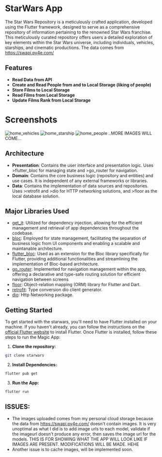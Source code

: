 # StarWars App
The Star Wars Repository is a meticulously crafted application, developed using the Flutter framework, designed to serve as a comprehensive repository of information pertaining to the renowned Star Wars franchise. This meticulously curated repository offers users a detailed exploration of key elements within the Star Wars universe, including individuals, vehicles, starships, and cinematic productions. The data comes from https://swapi.py4e.com/
## Features
- **Read Data from API**
- **Create and Read People from and to Local Storage (liking of people)**
- **Store Films to Local Storage**
- **Read Films from Local Storage**
- **Update Films Rank from Local Storage**
# Screenshots
![home_vehicles](https://github.com/jwspdev/starwars/assets/63495554/66ea4195-3019-4bfd-898a-6fe4c83b5e30)
![home_starship](https://github.com/jwspdev/starwars/assets/63495554/4fabb478-522b-4d32-9738-02737fa82f02)
![home_people](https://github.com/jwspdev/starwars/assets/63495554/1f5e3041-2545-467e-958a-6a01786681d2)
..MORE IMAGES WILL COME...
## Architecture
- **Presentation**: Contains the user interface and presentation logic. Uses >flutter_bloc for managing state and >go_router for navigation.
- **Domain**: Contains the core business logic (repository and entities) and use cases. It is independent of any external frameworks or libraries.
- **Data**: Contains the implementation of data sources and repositories. Uses >retrofit and >dio for HTTP networking solutions, and >floor as the local database solution.
## Major Libraries Used
* [get_it](https://pub.dev/packages/get_it): Utilized for dependency injection, allowing for the efficient management and retrieval of app dependencies throughout the codebase.
* [bloc](https://pub.dev/packages/bloc): Employed for state management, facilitating the separation of business logic from UI components and enabling a scalable and maintanable architecture.
* [flutter_bloc](https://pub.dev/packages/flutter_bloc): Used as an extension for the Bloc library specifically for Flutter, providing additional functionalities and streamlining the implementation of Bloc-based architecture.
* [go_router](https://pub.dev/packages/go_router): Implemented for navigation management within the app, offering a declarative and type-safe routing solution for efficient navigation between screens
* [floor](https://pub.dev/packages/floor): Object-relation mapping (ORM) library for Flutter and Dart.
* [retrofit](https://pub.dev/packages/retrofit): Type conversion dio client generator.
* [dio](https://pub.dev/packages/dio): Http Networking package.

## Getting Started
To get started with the starwars, you'll need to have Flutter installed on your machine. If you haven't already, you can follow the instructions on the [official Flutter website](https://docs.flutter.dev/get-started/install) to install Flutter.
Once Flutter is installed, follow these steps to run the Magic App:

1. **Clone the repository:**
```bash
git clone starwars
```
2. **Install Dependencies:**
```bash
flutter pub get
```
3. **Run the App:**
```bash
flutter run
```
## ISSUES:
- The images uploaded comes from my personal cloud storage because the data from https://swapi.py4e.com/ doesn't contain images.
  It is very unoptimal as what I did is to add image urls to each model, validate if the imageurl doesn't produce any error, then saves the image url for the models.
  THIS IS FOR SHOWING WHAT THE APP WILL LOOK LIKE IF IMAGES ARE PRESENT.
  MODIFICATIONS WILL BE MADE. HEHE 
- Another issue is to cache images, will be implemented soon.
